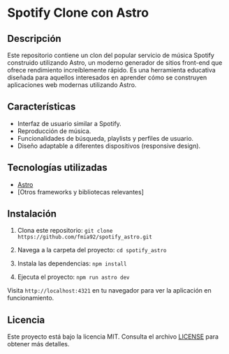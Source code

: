 # Spotify Clone con Astro

## Descripción

Este repositorio contiene un clon del popular servicio de música Spotify construido utilizando Astro, un moderno generador de sitios front-end que ofrece rendimiento increíblemente rápido. Es una herramienta educativa diseñada para aquellos interesados en aprender cómo se construyen aplicaciones web modernas utilizando Astro.

## Características

- Interfaz de usuario similar a Spotify.
- Reproducción de música.
- Funcionalidades de búsqueda, playlists y perfiles de usuario.
- Diseño adaptable a diferentes dispositivos (responsive design).

## Tecnologías utilizadas

- [Astro](https://astro.build/)
- [Otros frameworks y bibliotecas relevantes]

## Instalación

1. Clona este repositorio:
   `git clone https://github.com/fmia92/spotify_astro.git`

2. Navega a la carpeta del proyecto:
   `cd spotify_astro`

3. Instala las dependencias:
   `npm install`

4. Ejecuta el proyecto:
   `npm run astro dev`

Visita `http://localhost:4321` en tu navegador para ver la aplicación en funcionamiento.

## Licencia

Este proyecto está bajo la licencia MIT. Consulta el archivo [LICENSE](LICENSE) para obtener más detalles.
